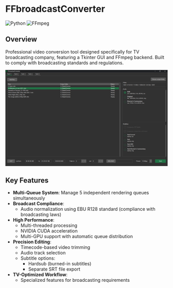 # FFbroadcastConverter

![Python](https://img.shields.io/badge/Python-3776AB?style=for-the-badge&logo=python&logoColor=white)
![FFmpeg](https://img.shields.io/badge/FFmpeg-007808?style=for-the-badge&logo=ffmpeg&logoColor=white)

## Overview

Professional video conversion tool designed specifically for TV broadcasting company, featuring a Tkinter GUI and FFmpeg backend. Built to comply with broadcasting standards and regulations.

![main_window](screenshots/main_window.png)
## Key Features

- **Multi-Queue System**: Manage 5 independent rendering queues simultaneously
- **Broadcast Compliance**:
  - Audio normalization using EBU R128 standard (compliance with broadcasting laws)
- **High Performance**:
  - Multi-threaded processing
  - NVIDIA CUDA acceleration
  - Multi-GPU support with automatic queue distribution
- **Precision Editing**:
  - Timecode-based video trimming
  - Audio track selection
  - Subtitle options:
    - Hardsub (burned-in subtitles)
    - Separate SRT file export
- **TV-Optimized Workflow**: 
  - Specialized features for broadcasting requirements
